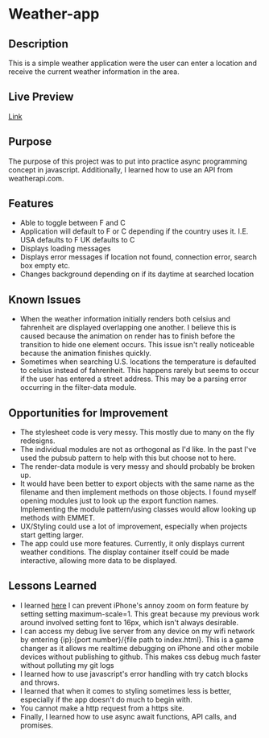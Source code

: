 # Weather-app

## Description

This is a simple weather application were the user can enter a location and receive the current weather information in the area.

## Live Preview

[Link](https://palmerusaf.github.io/weather-app)

## Purpose

The purpose of this project was to put into practice async programming concept in javascript. Additionally, I learned how to use an API from weatherapi.com.

## Features

- Able to toggle between F and C
- Application will default to F or C depending if the country uses it. I.E. USA defaults to F UK defaults to C
- Displays loading messages
- Displays error messages if location not found, connection error, search box empty etc.
- Changes background depending on if its daytime at searched location

## Known Issues

- When the weather information initially renders both celsius and fahrenheit are displayed overlapping one another. I believe this is caused because the animation on render has to finish before the transition to hide one element occurs. This issue isn't really noticeable because the animation finishes quickly.
- Sometimes when searching U.S. locations the temperature is defaulted to celsius instead of fahrenheit. This happens rarely but seems to occur if the user has entered a street address. This may be a parsing error occurring in the filter-data module.

## Opportunities for Improvement

- The stylesheet code is very messy. This mostly due to many on the fly redesigns.
- The individual modules are not as orthogonal as I'd like. In the past I've used the pubsub pattern to help with this but choose not to here.
- The render-data module is very messy and should probably be broken up.
- It would have been better to export objects with the same name as the filename and then implement methods on those objects. I found myself opening modules just to look up the export function names. Implementing the module pattern/using classes would allow looking up methods with EMMET.
- UX/Styling could use a lot of improvement, especially when projects start getting larger.
- The app could use more features. Currently, it only displays current weather conditions. The display container itself could be made interactive, allowing more data to be displayed.

## Lessons Learned

- I learned [here](https://stackoverflow.com/a/46254706) I can prevent iPhone's annoy zoom on form feature by setting setting maximum-scale=1. This great because my previous work around involved setting font to 16px, which isn't always desirable.
- I can access my debug live server from any device on my wifi network by entering {ip}:{port number}/{file path to index.html}. This is a game changer as it allows me realtime debugging on iPhone and other mobile devices without publishing to github. This makes css debug much faster without polluting my git logs
- I learned how to use javascript's error handling with try catch blocks and throws.
- I learned that when it comes to styling sometimes less is better, especially if the app doesn't do much to begin with.
- You cannot make a http request from a https site.
- Finally, I learned how to use async await functions, API calls, and promises.
